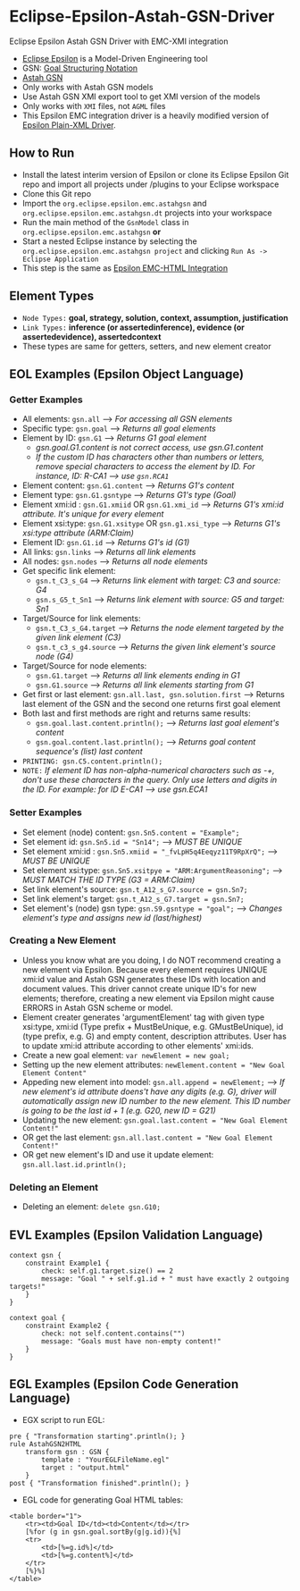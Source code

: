 # Eclipse-Epsilon-Astah-GSN-Driver
Eclipse Epsilon Astah GSN Driver with EMC-XMI integration

* [Eclipse Epsilon](https://www.eclipse.org/epsilon/) is a Model-Driven Engineering tool
* GSN: [Goal Structuring Notation](https://modeling-languages.com/goal-structuring-notation-introduction/)
* [Astah GSN](https://astah.net/products/astah-gsn/)
* Only works with Astah GSN models
* Use Astah GSN XMI export tool to get XMI version of the models
* Only works with `XMI` files, not `AGML` files
* This Epsilon EMC integration driver is a heavily modified version of [Epsilon Plain-XML Driver](https://www.eclipse.org/epsilon/doc/articles/plain-xml/).

## How to Run
* Install the latest interim version of Epsilon or clone its Eclipse Epsilon Git repo and import all projects under /plugins to your Eclipse workspace
* Clone this Git repo
* Import the `org.eclipse.epsilon.emc.astahgsn` and `org.eclipse.epsilon.emc.astahgsn.dt` projects into your workspace
* Run the main method of the `GsnModel` class in `org.eclipse.epsilon.emc.astahgsn` **or**
* Start a nested Eclipse instance by selecting the `org.eclipse.epsilon.emc.astahgsn project` and clicking `Run As -> Eclipse Application`
* This step is the same as [Epsilon EMC-HTML Integration](https://github.com/epsilonlabs/emc-html)

## Element Types

* `Node Types:` **goal, strategy, solution, context, assumption, justification**
* `Link Types:` **inference (or assertedinference), evidence (or assertedevidence), assertedcontext**
* These types are same for getters, setters, and new element creator

## EOL Examples (Epsilon Object Language)

### Getter Examples

* All elements: `gsn.all` --> *For accessing all GSN elements*
* Specific type: `gsn.goal` --> *Returns all goal elements*
* Element by ID: `gsn.G1` --> *Returns G1 goal element*
  * *gsn.goal.G1.content is not correct access, use gsn.G1.content*
  * *If the custom ID has characters other than numbers or letters, remove special characters to access the element by ID. For instance, ID: R-CA1 --> use `gsn.RCA1`*
* Element content: `gsn.G1.content` --> *Returns G1's content*
* Element type: `gsn.G1.gsntype` --> *Returns G1's type (Goal)*
* Element xmi:id : `gsn.G1.xmiid` OR `gsn.G1.xmi_id` --> *Returns G1's xmi:id attribute. It's unique for every element*
* Element xsi:type: `gsn.G1.xsitype` OR `gsn.g1.xsi_type` --> *Returns G1's xsi:type attribute (ARM:Claim)*
* Element ID: `gsn.G1.id` --> *Returns G1's id (G1)*
* All links: `gsn.links` --> *Returns all link elements*
* All nodes: `gsn.nodes` --> *Returns all node elements*
* Get specific link element: 
  * `gsn.t_C3_s_G4` --> *Returns link element with target: C3 and source: G4*
  * `gsn.s_G5_t_Sn1` --> *Returns link element with source: G5 and target: Sn1*
* Target/Source for link elements:
  * `gsn.t_C3_s_G4.target` --> *Returns the node element targeted by the given link element (C3)*
  * `gsn.t_c3_s_g4.source` --> *Returns the given link element's source node (G4)*
* Target/Source for node elements:
  * `gsn.G1.target` --> *Returns all link elements ending in G1*
  * `gsn.G1.source` --> *Returns all link elements starting from G1*
* Get first or last element: `gsn.all.last, gsn.solution.first` --> Returns last element of the GSN and the second one returns first goal element
* Both last and first methods are right and returns same results:
  * `gsn.goal.last.content.println();` --> *Returns last goal element's content*
  * `gsn.goal.content.last.println();` --> *Returns goal content sequence's (list) last content*
* `PRINTING: gsn.C5.content.println();`
* `NOTE:` *If element ID has non-alpha-numerical characters such as -+, don't use these characters in the query. Only use letters and digits in the ID. For example: for ID E-CA1 --> use gsn.ECA1*

### Setter Examples

* Set element (node) content: `gsn.Sn5.content = "Example";`
* Set element id: `gsn.Sn5.id = "Sn14";` --> *MUST BE UNIQUE*
* Set element xmi:id : `gsn.Sn5.xmiid = "_fvLpH5q4Eeqyz11T9RpXrQ";` --> *MUST BE UNIQUE*
* Set element xsi:type: `gsn.Sn5.xsitpye = "ARM:ArgumentReasoning";` --> *MUST MATCH THE ID TYPE (G3 = ARM:Claim)*
* Set link element's source: `gsn.t_A12_s_G7.source = gsn.Sn7;`
* Set link element's target: `gsn.t_A12_s_G7.target = gsn.Sn7;`
* Set element's (node) gsn type: `gsn.S9.gsntype = "goal";` --> *Changes element's type and assigns new id (last/highest)*

### Creating a New Element

* Unless you know what are you doing, I do NOT recommend creating a new element via Epsilon. Because every element requires UNIQUE xmi:id value and Astah GSN generates these IDs with location and document values. This driver cannot create unique ID's for new elements; therefore, creating a new element via Epsilon might cause ERRORS in Astah GSN scheme or model.
* Element creater generates 'argumentElement' tag with given type xsi:type, xmi:id (Type prefix + MustBeUnique, e.g. GMustBeUnique), id (type prefix, e.g. G) and empty content, description attributes. User has to update xmi:id attribute according to other elements' xmi:ids.
* Create a new goal element: `var newElement = new goal;`
* Setting up the new element attributes: `newElement.content = "New Goal Element Content"`
* Appeding new element into model: `gsn.all.append = newElement;` --> *If new element's id attribute doens't have any digits (e.g. G), driver will automatically assign new ID number to the new element. This ID number is going to be the last id + 1 (e.g. G20, new ID = G21)*
* Updating the new element: `gsn.goal.last.content = "New Goal Element Content!"`
* OR get the last element: `gsn.all.last.content = "New Goal Element Content!"`
* OR get new element's ID and use it update element: `gsn.all.last.id.println();`

### Deleting an Element

* Deleting an element: `delete gsn.G10;`

## EVL Examples (Epsilon Validation Language)

```
context gsn {
	constraint Example1 {
		check: self.g1.target.size() == 2
		message: "Goal " + self.g1.id + " must have exactly 2 outgoing targets!"
	}
}

context goal {
	constraint Example2 {
		check: not self.content.contains("")
		message: "Goals must have non-empty content!"
	}
}
```

## EGL Examples (Epsilon Code Generation Language)

* EGX script to run EGL:
```
pre { "Transformation starting".println(); }
rule AstahGSN2HTML
	transform gsn : GSN {
		template : "YourEGLFileName.egl"
		target : "output.html"
	}
post { "Transformation finished".println(); }
```

* EGL code for generating Goal HTML tables:
```
<table border="1">
	<tr><td>Goal ID</td><td>Content</td></tr>
	[%for (g in gsn.goal.sortBy(g|g.id)){%]
	<tr>
		<td>[%=g.id%]</td>
		<td>[%=g.content%]</td>
	</tr>
	[%}%]
</table>
```